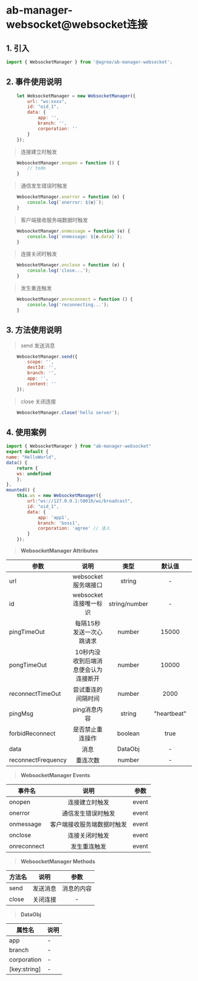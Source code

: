 # ab-manager-websocket@websocket连接
## 1. 引入
```js
import { WebsocketManager } from '@agree/ab-manager-websocket';
```
## 2. 事件使用说明
```js
    let WebsocketManager = new WebsocketManager({
        url: "ws:xxxx",
        id: "oid_1",
        data: {
            app: '',
            branch: '',
            corporation: ''
        }
    });
```

> 连接建立时触发
```js
    WebsocketManager.onopen = function () {
        // todo
    }
```
> 通信发生错误时触发
```js
    WebsocketManager.onerror = function (e) {
        console.log(`onerror: ${e}`);
    }
```
> 客户端接收服务端数据时触发
```js
    WebsocketManager.onmessage = function (e) {
        console.log(`onmessage: ${e.data}`);
    }
```
> 连接关闭时触发
```js
    WebsocketManager.onclose = function (e) {
        console.log('close...');
    }
```
> 发生重连触发
```js
    WebsocketManager.onreconnect = function () {
        console.log('reconnecting...');
    }
```
## 3. 方法使用说明
> send 发送消息
```js
    WebsocketManager.send({
        scope: '',
        destId: '',
        branch: '',
        app: '',
        content: ''
    });
```
> close 关闭连接
```js
    WebsocketManager.close('hello server');
```
## 4. 使用案例
```js
import { WebsocketManager } from "ab-manager-websocket"
export default {
name: "HelloWorld",
data() {
    return {
    ws: undefined
    };
},
mounted() {
    this.ws = new WebsocketManager({
        url:"ws://127.0.0.1:50010/ws/broadcast",
        id: "oid_1",
        data: {
            app: 'app1',
            branch: 'boss1',
            corporation: 'agree' // 法人
        }
    });
```
> **WebsocketManager Attributes**

| 参数               |                 说明                 |     类型      |   默认值    |   可选值    |
| ------------------ | :----------------------------------: | :-----------: | :---------: | :---------: |
| url                |         websocket服务端接口          |    string     |      -      |      -      |
| id                 |        websocket连接唯一标识         | string/number |      -      |      -      |
| pingTimeOut        |       每隔15秒发送一次心跳请求       |    number     |    15000    |      -      |
| pongTimeOut        | 10秒内没收到后端消息便会认为连接断开 |    number     |    10000    |      -      |
| reconnectTimeOut   |          尝试重连的间隔时间          |    number     |    2000     |      -      |
| pingMsg            |             ping消息内容             |    string     | "heartbeat" | "heartbeat" |
| forbidReconnect    |           是否禁止重连操作           |    boolean    |    true     |      -      |
| data               |                 消息                 |    DataObj    |      -      |      -      |
| reconnectFrequency |               重连次数               |    number     |      -      |      5      |


> **WebsocketManager Events**

| 事件名      |            说明            | 参数  |
| ----------- | :------------------------: | :---: |
| onopen      |       连接建立时触发       | event |
| onerror     |     通信发生错误时触发     | event |
| onmessage   | 客户端接收服务端数据时触发 | event |
| onclose     |       连接关闭时触发       | event |
| onreconnect |        发生重连触发        | event |

> **WebsocketManager Methods**

| 方法名 |   说明   |    参数    |
| ------ | :------: | :--------: |
| send   | 发送消息 | 消息的内容 |
| close  | 关闭连接 |     -      |

> **DataObj**

| 属性名       | 说明 |
| ------------ | ---- |
| app          | -    |
| branch       | -    |
| corporation  | -    |
| [key:string] | -    |
